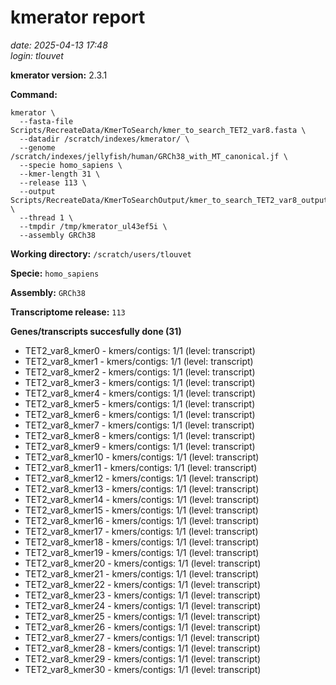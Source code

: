 # kmerator report
*date: 2025-04-13 17:48*  
*login: tlouvet*

**kmerator version:** 2.3.1

**Command:**

```
kmerator \
  --fasta-file Scripts/RecreateData/KmerToSearch/kmer_to_search_TET2_var8.fasta \
  --datadir /scratch/indexes/kmerator/ \
  --genome /scratch/indexes/jellyfish/human/GRCh38_with_MT_canonical.jf \
  --specie homo_sapiens \
  --kmer-length 31 \
  --release 113 \
  --output Scripts/RecreateData/KmerToSearchOutput/kmer_to_search_TET2_var8_output \
  --thread 1 \
  --tmpdir /tmp/kmerator_ul43ef5i \
  --assembly GRCh38
```

**Working directory:** `/scratch/users/tlouvet`

**Specie:** `homo_sapiens`

**Assembly:** `GRCh38`

**Transcriptome release:** `113`

**Genes/transcripts succesfully done (31)**

- TET2_var8_kmer0 - kmers/contigs: 1/1 (level: transcript)
- TET2_var8_kmer1 - kmers/contigs: 1/1 (level: transcript)
- TET2_var8_kmer2 - kmers/contigs: 1/1 (level: transcript)
- TET2_var8_kmer3 - kmers/contigs: 1/1 (level: transcript)
- TET2_var8_kmer4 - kmers/contigs: 1/1 (level: transcript)
- TET2_var8_kmer5 - kmers/contigs: 1/1 (level: transcript)
- TET2_var8_kmer6 - kmers/contigs: 1/1 (level: transcript)
- TET2_var8_kmer7 - kmers/contigs: 1/1 (level: transcript)
- TET2_var8_kmer8 - kmers/contigs: 1/1 (level: transcript)
- TET2_var8_kmer9 - kmers/contigs: 1/1 (level: transcript)
- TET2_var8_kmer10 - kmers/contigs: 1/1 (level: transcript)
- TET2_var8_kmer11 - kmers/contigs: 1/1 (level: transcript)
- TET2_var8_kmer12 - kmers/contigs: 1/1 (level: transcript)
- TET2_var8_kmer13 - kmers/contigs: 1/1 (level: transcript)
- TET2_var8_kmer14 - kmers/contigs: 1/1 (level: transcript)
- TET2_var8_kmer15 - kmers/contigs: 1/1 (level: transcript)
- TET2_var8_kmer16 - kmers/contigs: 1/1 (level: transcript)
- TET2_var8_kmer17 - kmers/contigs: 1/1 (level: transcript)
- TET2_var8_kmer18 - kmers/contigs: 1/1 (level: transcript)
- TET2_var8_kmer19 - kmers/contigs: 1/1 (level: transcript)
- TET2_var8_kmer20 - kmers/contigs: 1/1 (level: transcript)
- TET2_var8_kmer21 - kmers/contigs: 1/1 (level: transcript)
- TET2_var8_kmer22 - kmers/contigs: 1/1 (level: transcript)
- TET2_var8_kmer23 - kmers/contigs: 1/1 (level: transcript)
- TET2_var8_kmer24 - kmers/contigs: 1/1 (level: transcript)
- TET2_var8_kmer25 - kmers/contigs: 1/1 (level: transcript)
- TET2_var8_kmer26 - kmers/contigs: 1/1 (level: transcript)
- TET2_var8_kmer27 - kmers/contigs: 1/1 (level: transcript)
- TET2_var8_kmer28 - kmers/contigs: 1/1 (level: transcript)
- TET2_var8_kmer29 - kmers/contigs: 1/1 (level: transcript)
- TET2_var8_kmer30 - kmers/contigs: 1/1 (level: transcript)

